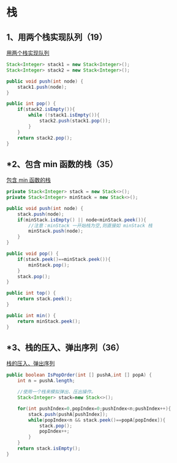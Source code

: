 # 栈

## 1、用两个栈实现队列（19）

[用两个栈实现队列](https://www.nowcoder.com/practice/54275ddae22f475981afa2244dd448c6?tpId=13&tqId=11158&tPage=1&rp=1&ru=/ta/coding-interviews&qru=/ta/coding-interviews/question-ranking)

```java
Stack<Integer> stack1 = new Stack<Integer>();
Stack<Integer> stack2 = new Stack<Integer>();

public void push(int node) {
    stack1.push(node);
}

public int pop() {
    if(stack2.isEmpty()){
        while (!stack1.isEmpty()){
            stack2.push(stack1.pop());
        }
    }
    return stack2.pop();
}
```



## *2、包含 min 函数的栈（35）

[包含 min 函数的栈](https://www.nowcoder.com/practice/4c776177d2c04c2494f2555c9fcc1e49?tpId=13&tqId=11173&tPage=1&rp=1&ru=/ta/coding-interviews&qru=/ta/coding-interviews/question-ranking)

```java
private Stack<Integer> stack = new Stack<>();
private Stack<Integer> minStack = new Stack<>();

public void push(int node) {
    stack.push(node);
    if(minStack.isEmpty() || node<minStack.peek()){ 
        //注意：minStack 一开始栈为空,则直接如 minStack 栈
        minStack.push(node);
    }
}

public void pop() {
    if(stack.peek()==minStack.peek()){
        minStack.pop();
    }
    stack.pop();
}

public int top() {
    return stack.peek();
}

public int min() {
    return minStack.peek();
}
```



## *3、栈的压入、弹出序列（36）

[栈的压入、弹出序列](https://www.nowcoder.com/practice/d77d11405cc7470d82554cb392585106?tpId=13&tqId=11174&tPage=1&rp=1&ru=/ta/coding-interviews&qru=/ta/coding-interviews/question-ranking)

```java
public boolean IsPopOrder(int [] pushA,int [] popA) {
    int n = pushA.length;

    //使用一个栈来模拟弹出、压出操作。
    Stack<Integer> stack=new Stack<>();

    for(int pushIndex=0,popIndex=0;pushIndex<n;pushIndex++){
        stack.push(pushA[pushIndex]);
        while(popIndex<n && stack.peek()==popA[popIndex]){
            stack.pop();
            popIndex++;
        }
    }
    return stack.isEmpty();
}
```


